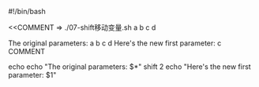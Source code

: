 #!/bin/bash

<<COMMENT
⇒  ./07-shift移动变量.sh a b c d

The original parameters: a b c d
Here's the new first parameter: c
COMMENT

echo
echo "The original parameters: $*"
shift 2
echo "Here's the new first parameter: $1"


